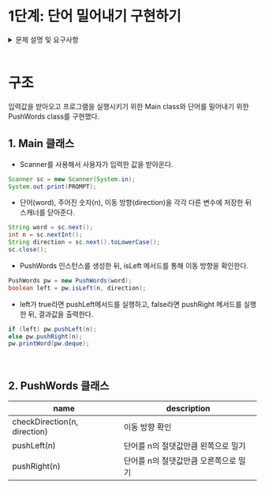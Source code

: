 # 1단계: 단어 밀어내기 구현하기

<details>
<summary> 문제 설명 및 요구사항 </summary>

## 문제 설명

1. 입력: 사용자로부터 단어 하나, 정수 숫자 하나( -100 <= N < 100) , L 또는 R을 입력받는다. L 또는 R은 대소문자 모두 입력 가능하다.
2. 주어진 단어를 L이면 주어진 숫자 갯수만큼 왼쪽으로, R이면 오른쪽으로 밀어낸다.
3. 밀려나간 단어는 반대쪽으로 채워진다.

## 입력 및 출력 예시

홀수 줄은 입력, 짝수 줄은 출력이다.

```
> apple 3 L
leapp

> banana 6 R
banana

> carrot -1 r
arrotc

> cat -4 R
atc
```

## 요구사항

- 컴파일 및 실행되지 않을 경우 불합격
- 자기만의 기준으로 최대한 간결하게 코드를 작성한다.
</details>

<br/>

# 구조

입력값을 받아오고 프로그램을 실행시키기 위한 Main class와 단어를 밀어내기 위한 PushWords class를 구현했다.

## 1. Main 클래스

- Scanner를 사용해서 사용자가 입력한 값을 받아온다.

```java
Scanner sc = new Scanner(System.in);
System.out.print(PROMPT);
```

- 단어(word), 주어진 숫자(n), 이동 방향(direction)을 각각 다른 변수에 저장한 뒤 스캐너를 닫아준다.

```java
String word = sc.next();
int n = sc.nextInt();
String direction = sc.next().toLowerCase();
sc.close();
```

- PushWords 인스턴스를 생성한 뒤, isLeft 메서드를 통해 이동 방향을 확인한다.

```java
PushWords pw = new PushWords(word);
boolean left = pw.isLeft(n, direction);
```

- left가 true라면 pushLeft메서드를 실행하고, false라면 pushRight 메서드를 실행 한 뒤, 결과값을 출력한다.

```java
if (left) pw.pushLeft(n);
else pw.pushRight(n);
pw.printWord(pw.deque);
```

<br/>

## 2. PushWords 클래스

| name                         | description                           |
| ---------------------------- | ------------------------------------- |
| checkDirection(n, direction) | 이동 방향 확인                        |
| pushLeft(n)                  | 단어를 n의 절댓값만큼 왼쪽으로 밀기   |
| pushRight(n)                 | 단어를 n의 절댓값만큼 오른쪽으로 밀기 |
